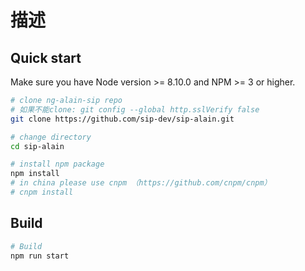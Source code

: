 # 描述

## Quick start

Make sure you have Node version >=  8.10.0 and NPM >= 3 or higher.

```bash
# clone ng-alain-sip repo
# 如果不能clone: git config --global http.sslVerify false
git clone https://github.com/sip-dev/sip-alain.git

# change directory
cd sip-alain

# install npm package
npm install
# in china please use cnpm （https://github.com/cnpm/cnpm）
# cnpm install

```

## Build

```bash
# Build
npm run start

```
